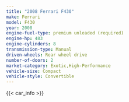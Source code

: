 ```yaml
---
title: "2008 Ferrari F430"
make: Ferrari
model: F430
year: 2008
engine-fuel-type: premium unleaded (required)
engine-hp: 483
engine-cylinders: 8
transmission-type: Manual
driven-wheels: Rear wheel drive
number-of-doors: 2
market-category: Exotic,High-Performance
vehicle-size: Compact
vehicle-style: Convertible
---
```


{{< car_info >}}
